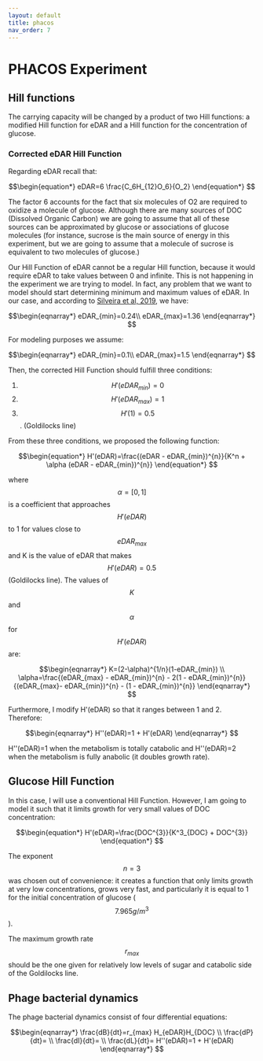```yaml
---
layout: default
title: phacos
nav_order: 7
---
```


# PHACOS Experiment

## Hill functions

The carrying capacity will be changed by a product of two Hill functions: a modified Hill function for eDAR and a Hill function for the
concentration of glucose.


### Corrected eDAR Hill Function

Regarding eDAR recall that:

$$\begin{equation*}
eDAR=6 \frac{C_6H_{12}O_6}{O_2}
\end{equation*}	$$

The factor 6 accounts for the fact that six molecules of O2 are required to oxidize a molecule of glucose. Although there are many sources
of DOC (Dissolved Organic Carbon) we are going to assume that all of these sources can be approximated by glucose or associations of glucose
molecules (for instance, sucrose is the main source of energy in this experiment, but we are going to assume that a molecule of sucrose is
equivalent to two molecules of glucose.)

Our Hill Function of eDAR cannot be a regular Hill function, because it would require eDAR to take values between 0 and infinite. This is not happening in the experiment we are trying to model. In fact, any problem that we want to model should start determining minimum and maximum
values of eDAR. In our case, and according to [Silveira et al, 2019](https://doi.org/10.7554/eLife.49114), we have:

$$\begin{eqnarray*}
eDAR_{min}=0.24\\
eDAR_{max}=1.36
\end{eqnarray*}	$$

For modeling purposes we assume:

$$\begin{eqnarray*}
eDAR_{min}=0.1\\
eDAR_{max}=1.5
\end{eqnarray*}	$$

Then, the corrected Hill Function should fulfill three conditions:
1. $$H'(eDAR_{min})=0$$
2. $$H'(eDAR_{max})=1$$
3. $$H'(1)=0.5$$. (Goldilocks line)

From these three conditions, we proposed the following function:

$$\begin{equation*}
H'(eDAR)=\frac{(eDAR - eDAR_{min})^{n}}{K^n + \alpha (eDAR - eDAR_{min})^{n}}
\end{equation*}	$$

where $$\alpha=[0,1]$$ is a coefficient that approaches $$H'(eDAR)$$ to 1 for values close to $$eDAR_{max}$$ and K is the value of eDAR that makes $$H'(eDAR)=0.5$$ (Goldilocks line). The values of $$K$$ and $$\alpha$$ for $$H'(eDAR)$$ are:

$$\begin{eqnarray*}
K=(2-\alpha)^{1/n}(1-eDAR_{min}) \\
\alpha=\frac{(eDAR_{max} - eDAR_{min})^{n} - 2(1 - eDAR_{min})^{n}}{(eDAR_{max}- eDAR_{min})^{n} - (1 - eDAR_{min})^{n}}
\end{eqnarray*}	$$

Furthermore, I modify H'(eDAR) so that it ranges between 1 and 2. Therefore:

$$\begin{eqnarray*}
H''(eDAR)=1 + H'(eDAR)
\end{eqnarray*}	$$

H''(eDAR)=1 when the metabolism is totally catabolic and H''(eDAR)=2 when the metabolism is fully anabolic (it doubles growth rate).

## Glucose Hill Function

In this case, I will use a conventional Hill Function. However, I am going to model it such that it limits growth for very small values of
DOC concentration:

$$\begin{equation*}
H'(eDAR)=\frac{DOC^{3}}{K^3_{DOC} + DOC^{3}}
\end{equation*}	$$

The exponent $$n=3$$ was chosen out of convenience: it creates a function that only limits growth at very low concentrations, grows very fast, and particularly it is equal to 1 for the initial concentration of glucose ($$7.965 g/m^3$$).

 The maximum growth rate $$r_{max}$$ should be the one given for relatively low levels of sugar and catabolic side of the Goldilocks line.

## Phage bacterial dynamics

The phage bacterial dynamics consist of four differential equations:

$$\begin{eqnarray*}
\frac{dB}{dt}=r_{max} H_{eDAR}H_{DOC} \\
\frac{dP}{dt}= \\
\frac{dI}{dt}= \\
\frac{dL}{dt}= 
H''(eDAR)=1 + H'(eDAR)
\end{eqnarray*}	$$